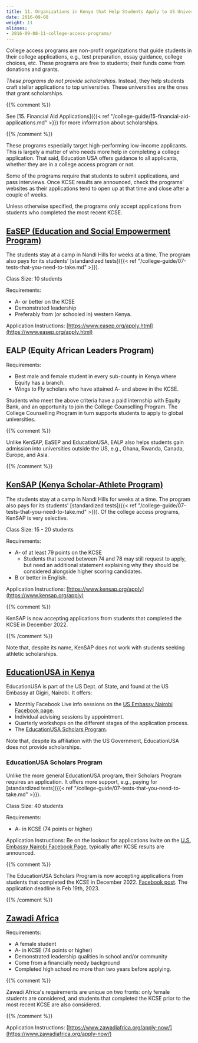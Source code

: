 ```yaml
---
title: 11. Organizations in Kenya that Help Students Apply to US Universities
date: 2016-09-08
weight: 11
aliases:
- 2016-09-08-11-college-access-programs/
---
```


College access programs are non-profit organizations that guide students
in their college applications, e.g., test preparation, essay guidance,
college choices, etc. These programs are free to students; their funds
come from donations and grants.

*These programs do not provide scholarships.* Instead, they help
students craft stellar applications to top universities. These
universities are the ones that grant scholarships.

{{% comment %}}

See [15. Financial Aid Applications]({{< ref
"/college-guide/15-financial-aid-applications.md" >}}) for more
information about scholarships.

{{% /comment %}}

These programs especially target high-performing low-income applicants.
This is largely a matter of who needs more help in completing a college
application. That said, Education USA offers guidance to all applicants,
whether they are in a college access program or not.

Some of the programs require that students to submit applications, and
pass interviews. Once KCSE results are announced, check the programs'
websites as their applications tend to open up at that time and close
after a couple of weeks.

Unless otherwise specified, the programs only accept applications from
students who completed the most recent KCSE.

## [EaSEP (Education and Social Empowerment Program)](http://www.easep.org/)

The students stay at a camp in Nandi Hills for weeks at a time. The
program also pays for its students' [standardized tests]({{< ref
"/college-guide/07-tests-that-you-need-to-take.md" >}}).

Class Size: 10 students

Requirements:

* A- or better on the KCSE
* Demonstrated leadership
* Preferably from (or schooled in) western Kenya.

Application Instructions:
[https://www.easep.org/apply.html](https://www.easep.org/apply.html)

## EALP (Equity African Leaders Program)

Requirements:

* Best male and female student in every sub-county in Kenya where Equity
  has a branch.
* Wings to Fly scholars who have attained A- and above in the KCSE.

Students who meet the above criteria have a paid internship with Equity
Bank, and an opportunity to join the College Counselling Program. The
College Counselling Program in turn supports students to apply to global
universities.

{{% comment %}}

Unlike KenSAP, EaSEP and EducationUSA, EALP also helps students gain
admission into universities outside the US, e.g., Ghana, Rwanda, Canada,
Europe, and Asia.

{{% /comment %}}

## [KenSAP (Kenya Scholar-Athlete Program)](http://kensap.org/)

The students stay at a camp in Nandi Hills for weeks at a time. The
program also pays for its students' [standardized tests]({{< ref
"/college-guide/07-tests-that-you-need-to-take.md" >}}). Of the college
access programs, KenSAP is very selective.

Class Size: 15 - 20 students

Requirements:

* A- of at least 79 points on the KCSE
  * Students that scored between 74 and 78 may still request to apply,
    but need an additional statement explaining why they should be
    considered alongside higher scoring candidates.
* B or better in English.

Application Instructions:
[https://www.kensap.org/apply](https://www.kensap.org/apply)

{{% comment %}}

KenSAP is now accepting applications from students that completed the
KCSE in December 2022.

{{% /comment %}}

Note that, despite its name, KenSAP does not work with students seeking
athletic scholarships.

## [EducationUSA in Kenya](https://ke.usembassy.gov/educationusa-in-kenya/)

EducationUSA is part of the US Dept. of State, and found at the US
Embassy at Gigiri, Nairobi. It offers:

* Monthly Facebook Live info sessions on the [US Embassy Nairobi
  Facebook page](https://www.facebook.com/U.S.EmbassyNairobi).
* Individual advising sessions by appointment.
* Quarterly workshops on the different stages of the application
  process.
* The [EducationUSA Scholars Program](#educationusa-scholars-program).

Note that, despite its affiliation with the US Government, EducationUSA
does not provide scholarships.

### EducationUSA Scholars Program

Unlike the more general EducationUSA program, their Scholars Program
requires an application. It offers more support, e.g., paying for
[standardized tests]({{< ref
"/college-guide/07-tests-that-you-need-to-take.md" >}}).

Class Size: 40 students

Requirements:

* A- in KCSE (74 points or higher)

Application Instructions: Be on the lookout for applications invite on
the [U.S. Embassy Nairobi Facebook
Page](https://www.facebook.com/U.S.EmbassyNairobi), typically after KCSE
results are announced.

{{% comment %}}

The EducationUSA Scholars Program is now accepting applications from
students that completed the KCSE in December 2022. [Facebook
post](https://www.facebook.com/photo/?fbid=553076613530447&set=a.293295186175259).
The application deadline is Feb 19th, 2023.

{{% /comment %}}

## [Zawadi Africa](http://www.zawadiafrica.org/)

Requirements:

* A female student
* A- in KCSE (74 points or higher)
* Demonstrated leadership qualities in school and/or community
* Come from a financially needy background
* Completed high school no more than two years before applying.

{{% comment %}}

Zawadi Africa's requirements are unique on two fronts: only female
students are considered, and students that completed the KCSE prior to
the most recent KCSE are also considered.

{{% /comment %}}

Application Instructions:
[https://www.zawadiafrica.org/apply-now/](https://www.zawadiafrica.org/apply-now/)
